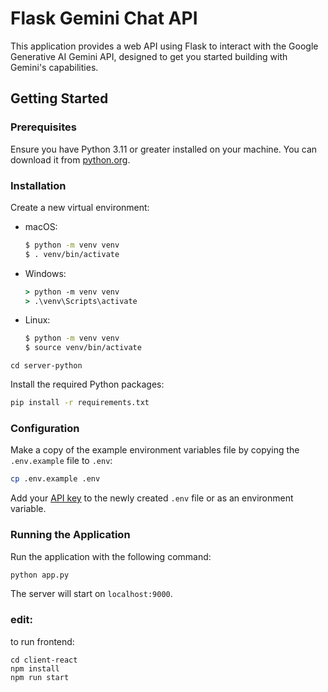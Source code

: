 
# Flask Gemini Chat API

This application provides a web API using Flask to interact with the Google Generative AI Gemini API, designed to get you started building with Gemini's capabilities. 

## Getting Started

### Prerequisites

Ensure you have Python 3.11 or greater installed on your machine. You can download it from [python.org](https://www.python.org/downloads/).

### Installation

Create a new virtual environment:

 - macOS:
   ```bash
   $ python -m venv venv
   $ . venv/bin/activate
   ```

 - Windows:
   ```cmd
   > python -m venv venv
   > .\venv\Scripts\activate
   ```

 - Linux:
    ```bash
    $ python -m venv venv
    $ source venv/bin/activate
    ```

```
cd server-python
```

Install the required Python packages:
```bash
pip install -r requirements.txt
```

### Configuration

Make a copy of the example environment variables file by copying the `.env.example` file to `.env`:

```bash
cp .env.example .env
```

Add your [API key](https://ai.google.dev/gemini-api/docs/api-key) to the newly created `.env` file or as an environment variable.

### Running the Application

Run the application with the following command:

```bash
python app.py
```

The server will start on `localhost:9000`.

### edit:

to run frontend:

```
cd client-react
npm install
npm run start
```
